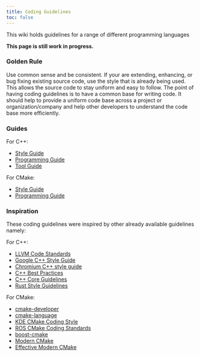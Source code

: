 ```yaml
---
title: Coding Guidelines
toc: false
---
```


This wiki holds guidelines for a range of different programming languages

<div class="alert alert-warning">
  <strong>This page is still work in progress.</strong>
</div>

### Golden Rule

Use common sense and be consistent. If your are extending, enhancing, or bug
fixing existing source code, use the style that is already being used.
This allows the source code to stay uniform and easy to follow. The point of
having coding guidelines is to have a common base for writing code. It should
help to provide a uniform code base across a project or organization/company
and help other developers to understand the code base more efficiently.

### Guides

For C++:

- [Style Guide](cxx/style_guide.md)
- [Programming Guide](cxx/programming_guide.md)
- [Tool Guide](cxx/tool_guide.md)

For CMake:

- [Style Guide](cmake/style_guide.md)
- [Programming Guide](cmake/programming_guide.md)

### Inspiration

These coding guidelines were inspired by other already available guidelines
namely:

For C++:

- [LLVM Code Standards](https://llvm.org/docs/CodingStandards.html)
- [Google C++ Style Guide](https://google.github.io/styleguide/cppguide.html)
- [Chromium C++ style guide](https://chromium.googlesource.com/chromium/src/+/master/styleguide/c++/c++.md)
- [C++ Best Practices](https://lefticus.gitbooks.io/cpp-best-practices/content/)
- [C++ Core Guidelines](https://github.com/isocpp/CppCoreGuidelines/blob/master/CppCoreGuidelines.md)
- [Rust Style Guidelines](https://doc.rust-lang.org/1.12.0/style/README.html)

For CMake:

- [cmake-developer](https://cmake.org/cmake/help/latest/manual/cmake-developer.7.html)
- [cmake-language](https://cmake.org/cmake/help/latest/manual/cmake-language.7.html)
- [KDE CMake Coding Style](https://community.kde.org/Policies/CMake_Coding_Style)
- [ROS CMake Coding Standards](https://docs.ros.org/jade/api/catkin/html/user_guide/standards.html)
- [boost-cmake](https://github.com/boost-cmake/bcm/wiki/Cmake-best-practices-and-guidelines)
- [Modern CMake](https://cliutils.gitlab.io/modern-cmake/)
- [Effective Modern CMake](https://gist.github.com/mbinna/c61dbb39bca0e4fb7d1f73b0d66a4fd1)
